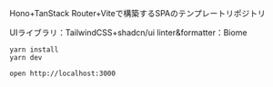 
Hono+TanStack Router+Viteで構築するSPAのテンプレートリポジトリ

UIライブラリ：TailwindCSS+shadcn/ui
linter&formatter：Biome

```
yarn install
yarn dev
```

```
open http://localhost:3000
```
